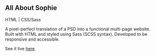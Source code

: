 ## All About Sophie

HTML | CSS/Sass <br>

A pixel-perfect translation of a PSD into a functional multi-page website. Built with HTML and styled using Sass (SCSS syntax). Developed to be responsive and accessible. <br>

See it live [here](https://melpeto.github.io/melaniePetoProjectOne/).

